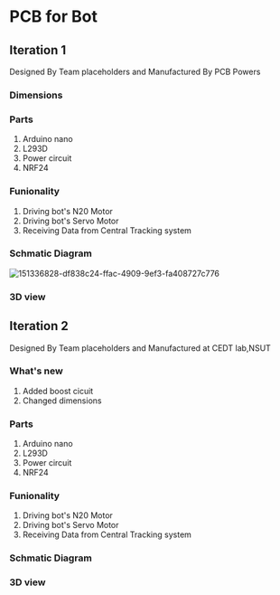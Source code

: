 # PCB for Bot 

## Iteration 1 

Designed By Team placeholders and Manufactured By PCB Powers 

### Dimensions

### Parts 

1. Arduino nano 
2. L293D
3. Power circuit 
4. NRF24 

### Funionality 

1. Driving bot's N20 Motor 
2. Driving bot's Servo Motor  
3. Receiving Data from Central Tracking system 

### Schmatic Diagram 
![151336828-df838c24-ffac-4909-9ef3-fa408727c776](https://user-images.githubusercontent.com/71646613/159185788-fbd925c6-23fa-4853-8a2e-04355c4c729b.jpg)

### 3D view 

## Iteration 2

Designed By Team placeholders and Manufactured at CEDT lab,NSUT

### What's new 

1. Added boost cicuit 
2. Changed dimensions 

### Parts 

1. Arduino nano 
2. L293D
3. Power circuit 
4. NRF24 

### Funionality 
1. Driving bot's N20 Motor 
2. Driving bot's Servo Motor  
3. Receiving Data from Central Tracking system 

### Schmatic Diagram 

### 3D view 

